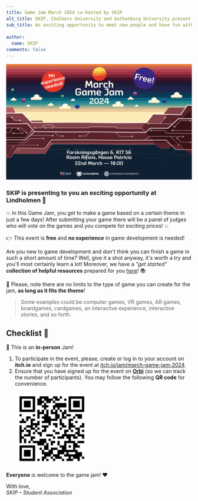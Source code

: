 ```yaml
---
title: Game Jam March 2024 co-hosted by SKIP
alt_title: SKIP, Chalmers University and Gothenburg University present to you the March Game Jam 2024 &#128126;
sub_title: An exciting opportunity to meet new people and have fun with games

author:
  name: SKIP
comments: false
---
```


<!-- Export from Orbi -->
![Game Jam Poster](/assets/posts/game-jam-poster.png)

### SKIP is presenting to you an exciting opportunity at Lindholmen &#128640;

&#128165; In this Game Jam, you get to make a game based on a certain theme in just a
few days! After submitting your game there will be a panel of judges who will
vote on the games and you compete for exciting prices! &#128165;

&#128073; This event is **free** and **no experience** in game development is needed!

Are you new to game development and don't think you can finish a game in such a
short amount of time? Well, give it a shot anyway, it's worth a try and you'll
most certainly learn a lot!
Moreover, we have a *"get started"* **collection of helpful resources** prepared for
you [here](https://github.com/skipgu/GameJam-get-started)! &#128218;

&#128206; Please, note there are no limits to the type of game you can create
for the jam, **as long as it fits the theme**!
> Some examples could be computer games, VR games, AR games, boardgames,
cardgames, an interactive experience, interactive stories, and so forth.

## Checklist &#128204;

&#128205; This is an **in-person** Jam!

1. To participate in the event, please, create or log in to your account on
   **itch.io** and sign up for the event at 
   [itch.io/jam/march-game-jam-2024](https://itch.io/jam/march-game-jam-2024).
2. Ensure that you have signed up for the event on
   [**Orbi**](https://link.orbiapp.io/x1qy) (so we can track the number of
   participants). You may follow the following **QR code** for convenience.

<ol><img src="../assets/posts/orbi-game-jam-qr-code.png" width=200px /></ol>

**Everyone** is welcome to the game jam! &#10084;&#65039;

With love,<br>
*SKIP – Student Association*
